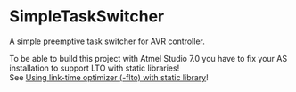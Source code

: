 # SimpleTaskSwitcher
A simple preemptive task switcher for AVR controller.

To be able to build this project with Atmel Studio 7.0 you have to fix your AS installation to support LTO with static libraries!  
See [Using link-time optimizer (-flto) with static library](https://www.avrfreaks.net/forum/using-link-time-optimizer-flto-static-library)!